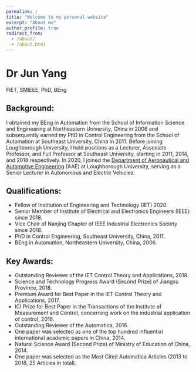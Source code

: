 ```yaml
---
permalink: /
title: "Welcome to my personal website"
excerpt: "About me"
author_profile: true
redirect_from: 
  - /about/
  - /about.html
---
```


# Dr Jun Yang
FIET, SMIEEE, PhD, BEng


## Background:
I obtained my BEng in Automation from the School of Information Science and Engineering at Northeastern University, China in 2006 and subsequently earned my PhD in Control Engineering from the School of Automation at Southeast University, China in 2011. Before joining Loughborough University, I held positions as a Lecturer, Associate Professor, and Full Professor at Southeast University, starting in 2011, 2014, and 2018 respectively. In 2020, I joined the [Department of Aeronautical and Automotive Engineering](https://www.lboro.ac.uk/departments/aae/) (AAE) at Loughborough University, serving as a Senior Lecturer in Autonomous and Electric Vehicles.


## Qualifications:
* Fellow of Institution of Engineering and Technology (IET) 2020.
* Senior Member of Institute of Electrical and Electronics Engineers (IEEE) since 2018.
* Vice Chair of Nanjing Chapter of IEEE Industrial Electronics Society since 2018.
* PhD in Control Engineering, Southeast University, China, 2011.
* BEng in Automation, Northeastern University, China, 2006.


## Key Awards:
* Outstanding Reviewer of the IET Control Theory and Applications, 2018.
* Science and Technology Progress Award (Second Prize) of Jiangsu Province, 2018.
* Premium Award for Best Paper in the IET Control Theory and Applications, 2017.
* ICI Prize for Best Paper in the Transactions of the Institute of Measurement and Control, concerning work on the industrial application of control, 2016.
* Outstanding Reviewer of the Automatica, 2016.
* One paper was selected as one of the top hundred influential international academic papers in China, 2014.
* Natural Science Award (Second Prize) of Ministry of Education of China, 2014.
* One paper was selected as the Most Cited Automatica Articles (2013 to 2018, 25 Articles in total).
